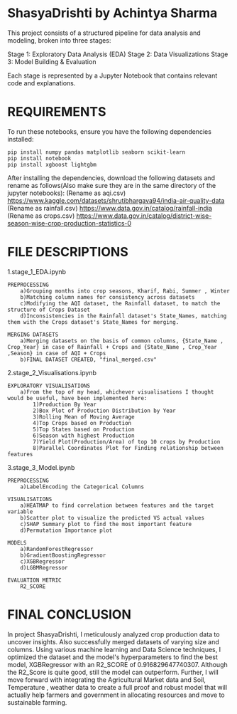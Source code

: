 # ShasyaDrishti by Achintya Sharma

This project consists of a structured pipeline for data analysis and modeling, broken into three stages:

Stage 1: Exploratory Data Analysis (EDA)
Stage 2: Data Visualizations
Stage 3: Model Building & Evaluation

Each stage is represented by a Jupyter Notebook that contains relevant code and explanations.

# REQUIREMENTS

To run these notebooks, ensure you have the following dependencies installed:

	pip install numpy pandas matplotlib seaborn scikit-learn
	pip install notebook
	pip install xgboost lightgbm

After installing the dependencies, download the following datasets and rename as follows(Also make sure they are in the same directory of the jupyter notebooks):
		(Rename as aqi.csv)
	https://www.kaggle.com/datasets/shrutibhargava94/india-air-quality-data
		(Rename as rainfall.csv)
	https://www.data.gov.in/catalog/rainfall-india
		(Rename as crops.csv)
	https://www.data.gov.in/catalog/district-wise-season-wise-crop-production-statistics-0
	
# FILE DESCRIPTIONS

1.stage_1_EDA.ipynb

	PREPROCESSING
		a)Grouping months into crop seasons, Kharif, Rabi, Summer , Winter	
		b)Matching column names for consistency across datasets
		c)Modifying the AQI dataset, the Rainfall dataset, to match the structure of Crops Dataset
		d)Inconsistencies in the Rainfall dataset's State_Names, matching them with the Crops dataset's State_Names for merging.

	MERGING DATASETS
		a)Merging datasets on the basis of common columns, {State_Name , Crop_Year} in case of Rainfall + Crops and {State_Name , Crop_Year ,Season} in case of AQI + Crops
		b)FINAL DATASET CREATED, "final_merged.csv"

2.stage_2_Visualisations.ipynb

	EXPLORATORY VISUALISATIONS
		a)From the top of my head, whichever visualisations I thought would be useful, have been implemented here:
			1)Production By Year
			2)Box Plot of Production Distribution by Year
			3)Rolling Mean of Moving Average
			4)Top Crops based on Production
			5)Top States based on Production
			6)Season with highest Production
			7)Yield Plot(Production/Area) of top 10 crops by Production
			8)Parallel Coordinates Plot for Finding relationship between features
	
3.stage_3_Model.ipynb
	
	PREPROCESSING
		a)LabelEncoding the Categorical Columns

	VISUALISATIONS
		a)HEATMAP to find correlation between features and the target variable
		b)Scatter plot to visualize the predicted VS actual values
		c)SHAP Summary plot to find the most important feature
		d)Permutation Importance plot
	
	MODELS
		a)RandomForestRegressor
		b)GradientBoostingRegressor
		c)XGBRegressor
		d)LGBMRegressor

	EVALUATION METRIC
		R2_SCORE

# FINAL CONCLUSION

In project ShasyaDrishti, I meticulously analyzed crop production data to uncover insights. Also successfully merged datasets of varying size and columns. Using various machine learning and Data Science techniques, I optimized the dataset and the model's hyperparameters to find the best model, XGBRegressor with an R2_SCORE of 0.916829647740307. Although the R2_Score is quite good, still the model can outperform.
	Further, I will move forward with integrating the Agricultural Market data and Soil, Temperature , weather data to create a full proof and robust model that will actually help farmers and government in allocating resources and move to sustainable farming.


